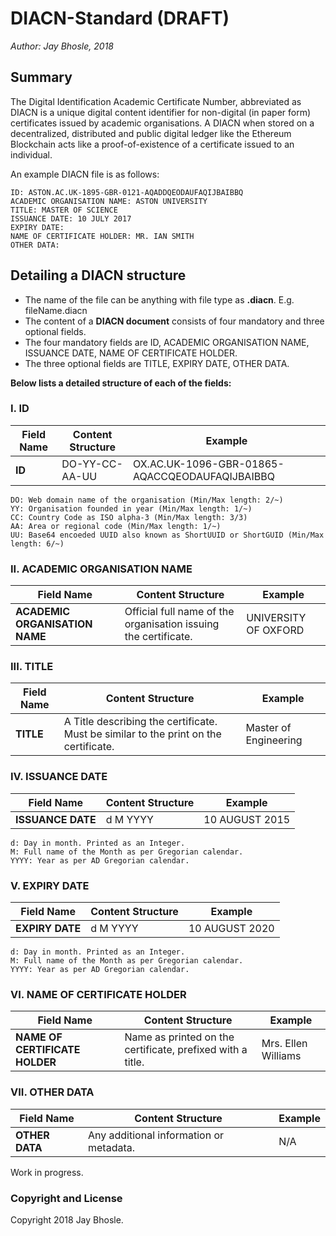 # DIACN-Standard (DRAFT)                                                                                   
*Author: Jay Bhosle, 2018*

## Summary

The Digital Identification Academic Certificate Number, abbreviated as DIACN is a unique digital content identifier for non-digital (in paper form) certificates issued by academic organisations. A DIACN when stored on a decentralized, distributed and public digital ledger like the Ethereum Blockchain acts like a proof-of-existence of a certificate issued to an individual.


An example DIACN file is as follows:

    ID: ASTON.AC.UK-1895-GBR-0121-AQADDQEODAUFAQIJBAIBBQ
    ACADEMIC ORGANISATION NAME: ASTON UNIVERSITY
    TITLE: MASTER OF SCIENCE
    ISSUANCE DATE: 10 JULY 2017
    EXPIRY DATE:
    NAME OF CERTIFICATE HOLDER: MR. IAN SMITH
    OTHER DATA:

## Detailing a DIACN structure
* The name of the file can be anything with file type as **.diacn**. E.g. fileName.diacn
* The content of a **DIACN document** consists of four mandatory and three optional fields.
* The four mandatory fields are ID, ACADEMIC ORGANISATION NAME, ISSUANCE DATE, NAME OF CERTIFICATE HOLDER.
* The three optional fields are TITLE, EXPIRY DATE, OTHER DATA.

**Below lists a detailed structure of each of the fields:**

### I. ID

Field Name  | Content Structure | Example
------------- | --------------  | -----------
**ID**  | DO-YY-CC-AA-UU  | OX.AC.UK-1096-GBR-01865-AQACCQEODAUFAQIJBAIBBQ
    DO: Web domain name of the organisation (Min/Max length: 2/~)
    YY: Organisation founded in year (Min/Max length: 1/~)
    CC: Country Code as ISO alpha-3 (Min/Max length: 3/3)
    AA: Area or regional code (Min/Max length: 1/~)
    UU: Base64 encoeded UUID also known as ShortUUID or ShortGUID (Min/Max length: 6/~)

### II. ACADEMIC ORGANISATION NAME

Field Name  | Content Structure | Example
------------- | --------------  | -----------
**ACADEMIC ORGANISATION NAME**  | Official full name of the organisation issuing the certificate.   | UNIVERSITY OF OXFORD

### III. TITLE

Field Name  | Content Structure | Example
------------- | --------------  | -----------
**TITLE**  | A Title describing the certificate. Must be similar to the print on the certificate.  | Master of Engineering

### IV. ISSUANCE DATE

Field Name  | Content Structure | Example
------------- | --------------  | -----------
**ISSUANCE DATE**  | d M YYYY  | 10 AUGUST 2015
    d: Day in month. Printed as an Integer.
    M: Full name of the Month as per Gregorian calendar.
    YYYY: Year as per AD Gregorian calendar.

### V. EXPIRY DATE

Field Name  | Content Structure | Example
------------- | --------------  | -----------
**EXPIRY DATE**  | d M YYYY  | 10 AUGUST 2020
    d: Day in month. Printed as an Integer.
    M: Full name of the Month as per Gregorian calendar.
    YYYY: Year as per AD Gregorian calendar.

### VI. NAME OF CERTIFICATE HOLDER

Field Name  | Content Structure | Example
------------- | --------------  | -----------
**NAME OF CERTIFICATE HOLDER**  | Name as printed on the certificate, prefixed with a title.| Mrs. Ellen Williams

### VII. OTHER DATA

Field Name  | Content Structure | Example
------------- | --------------  | -----------
**OTHER DATA**  | Any additional information or metadata.  | N/A

Work in progress.

### Copyright and License

Copyright 2018 Jay Bhosle.
